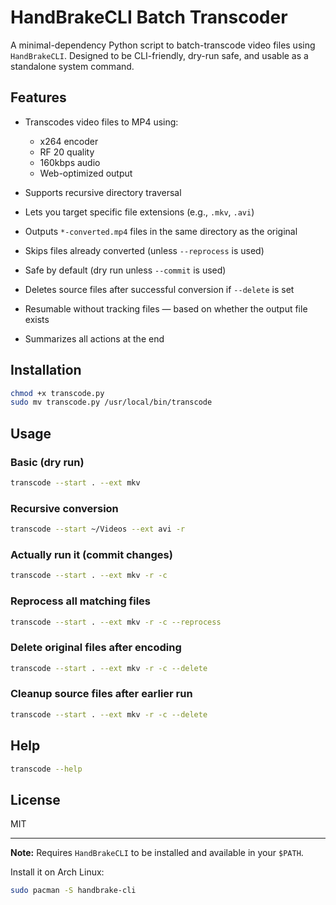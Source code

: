 # HandBrakeCLI Batch Transcoder

A minimal-dependency Python script to batch-transcode video files using `HandBrakeCLI`. Designed to be CLI-friendly, dry-run safe, and usable as a standalone system command.

## Features

* Transcodes video files to MP4 using:

  * x264 encoder
  * RF 20 quality
  * 160kbps audio
  * Web-optimized output
* Supports recursive directory traversal
* Lets you target specific file extensions (e.g., `.mkv`, `.avi`)
* Outputs `*-converted.mp4` files in the same directory as the original
* Skips files already converted (unless `--reprocess` is used)
* Safe by default (dry run unless `--commit` is used)
* Deletes source files after successful conversion if `--delete` is set
* Resumable without tracking files — based on whether the output file exists
* Summarizes all actions at the end

## Installation

```bash
chmod +x transcode.py
sudo mv transcode.py /usr/local/bin/transcode
```

## Usage

### Basic (dry run)

```bash
transcode --start . --ext mkv
```

### Recursive conversion

```bash
transcode --start ~/Videos --ext avi -r
```

### Actually run it (commit changes)

```bash
transcode --start . --ext mkv -r -c
```

### Reprocess all matching files

```bash
transcode --start . --ext mkv -r -c --reprocess
```

### Delete original files after encoding

```bash
transcode --start . --ext mkv -r -c --delete
```

### Cleanup source files after earlier run

```bash
transcode --start . --ext mkv -r -c --delete
```

## Help

```bash
transcode --help
```

## License

MIT

---

**Note:** Requires `HandBrakeCLI` to be installed and available in your `$PATH`.

Install it on Arch Linux:

```bash
sudo pacman -S handbrake-cli
```
